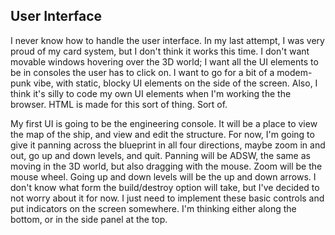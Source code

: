 ## User Interface

I never know how to handle the user interface.  In my last attempt, I was very proud of my card system, but I don't think it works this time.  I don't want movable windows hovering over the 3D world; I want all the UI elements to be in consoles the user has to click on.  I want to go for a bit of a modem-punk vibe, with static, blocky UI elements on the side of the screen.  Also, I think it's silly to code my own UI elements when I'm working the the browser.  HTML is made for this sort of thing.  Sort of.

My first UI is going to be the engineering console.  It will be a place to view the map of the ship, and view and edit the structure.  For now, I'm going to give it panning across the blueprint in all four directions, maybe zoom in and out, go up and down levels, and quit.  Panning will be ADSW, the same as moving in the 3D world, but also dragging with the mouse.  Zoom will be the mouse wheel.  Going up and down levels will be the up and down arrows.  I don't know what form the build/destroy option will take, but I've decided to not worry about it for now.  I just need to implement these basic controls and put indicators on the screen somewhere.  I'm thinking either along the bottom, or in the side panel at the top.